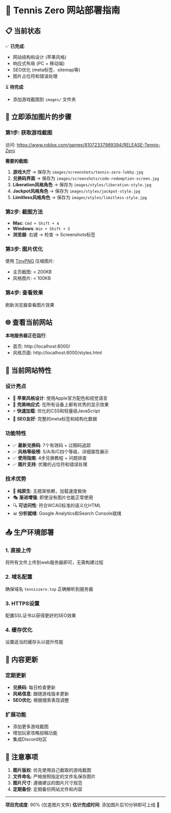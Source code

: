# 🚀 Tennis Zero 网站部署指南

## 📋 当前状态

✅ **已完成**:
- 网站结构和设计 (苹果风格)
- 响应式布局 (PC + 移动端)
- SEO优化 (meta标签、sitemap等)
- 图片占位符和错误处理

⏳ **待完成**:
- 添加游戏截图到 `images/` 文件夹

## 📸 立即添加图片的步骤

### 第1步: 获取游戏截图
访问: https://www.roblox.com/games/81072337989394/RELEASE-Tennis-Zero

**需要的截图**:
1. **游戏大厅** → 保存为 `images/screenshots/tennis-zero-lobby.jpg`
2. **兑换码界面** → 保存为 `images/screenshots/code-redemption-screen.jpg`
3. **Liberation风格角色** → 保存为 `images/styles/liberation-style.jpg`
4. **Jackpot风格角色** → 保存为 `images/styles/jackpot-style.jpg`
5. **Limitless风格角色** → 保存为 `images/styles/limitless-style.jpg`

### 第2步: 截图方法
- **Mac**: `Cmd + Shift + 4`
- **Windows**: `Win + Shift + S`
- **浏览器**: 右键 → 检查 → Screenshots标签

### 第3步: 图片优化
使用 [TinyPNG](https://tinypng.com/) 压缩图片:
- 主页截图: < 200KB
- 风格图片: < 100KB

### 第4步: 查看效果
刷新浏览器查看图片效果

## 🌐 查看当前网站

**本地服务器正在运行**:
- 首页: http://localhost:8000/
- 风格页面: http://localhost:8000/styles.html

## 🎨 当前网站特性

### 设计亮点
- 🍎 **苹果风格设计**: 使用Apple官方配色和视觉语言
- 📱 **完美响应式**: 在所有设备上都有优秀的显示效果
- ⚡ **快速加载**: 优化的CSS和轻量级JavaScript
- 🎯 **SEO友好**: 完整的meta标签和结构化数据

### 功能特性
- ✅ **最新兑换码**: 7个有效码 + 过期码追踪
- ✅ **风格等级榜**: S/A/B/C四个等级，详细属性展示
- ✅ **使用指南**: 4步兑换教程 + 问题排查
- ✅ **图片支持**: 优雅的占位符和错误处理

### 技术优势
- 🔧 **纯原生**: 无框架依赖，加载速度极快
- 🎭 **渐进增强**: 即使没有图片也能正常使用
- 🔍 **可访问性**: 符合WCAG标准的语义化HTML
- 📊 **分析就绪**: Google Analytics和Search Console就绪

## 📤 生产环境部署

### 1. 直接上传
将所有文件上传到web服务器即可，无需构建过程

### 2. 域名配置
确保域名 `tenniszero.top` 正确解析到服务器

### 3. HTTPS设置
配置SSL证书以获得更好的SEO效果

### 4. 缓存优化
设置适当的缓存头以提升性能

## 🎯 内容更新

### 定期更新
- **兑换码**: 每日检查更新
- **风格信息**: 跟随游戏版本更新
- **SEO优化**: 根据搜索表现调整

### 扩展功能
- 添加更多游戏截图
- 增加玩家攻略投稿功能
- 集成Discord社区

## 🚨 注意事项

1. **图片版权**: 优先使用自己截取的游戏截图
2. **文件命名**: 严格按照指定的文件名保存图片
3. **图片尺寸**: 遵循建议的图片尺寸规范
4. **定期备份**: 定期备份网站文件和内容

---

**项目完成度**: 90% (仅差图片文件)
**估计完成时间**: 添加图片后10分钟即可上线 🚀 